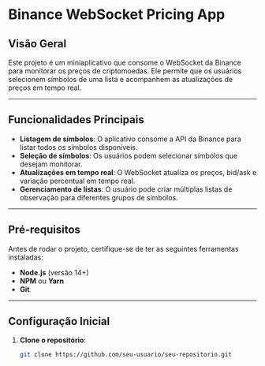 # Binance WebSocket Pricing App

## Visão Geral
Este projeto é um miniaplicativo que consome o WebSocket da Binance para monitorar os preços de criptomoedas. Ele permite que os usuários selecionem símbolos de uma lista e acompanhem as atualizações de preços em tempo real.

---

## Funcionalidades Principais
- **Listagem de símbolos**: O aplicativo consome a API da Binance para listar todos os símbolos disponíveis.
- **Seleção de símbolos**: Os usuários podem selecionar símbolos que desejam monitorar.
- **Atualizações em tempo real**: O WebSocket atualiza os preços, bid/ask e variação percentual em tempo real.
- **Gerenciamento de listas**: O usuário pode criar múltiplas listas de observação para diferentes grupos de símbolos.

---

## Pré-requisitos
Antes de rodar o projeto, certifique-se de ter as seguintes ferramentas instaladas:
- **Node.js** (versão 14+)
- **NPM** ou **Yarn**
- **Git**

---

## Configuração Inicial

1. **Clone o repositório**:

   ```bash
   git clone https://github.com/seu-usuario/seu-repositorio.git


